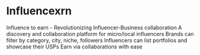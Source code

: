 # Influencexrn
Influence to earn - Revolutionizing Influencer-Business collaboration
A discovery and collaboration platform for micro/local influencers
Brands can filter by category, city, niche, followers
Influencers can list portfolios and showcase their USPs
Earn via collaborations with ease




